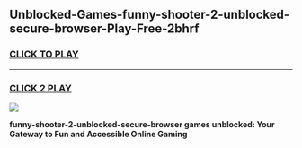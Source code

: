
## Unblocked-Games-funny-shooter-2-unblocked-secure-browser-Play-Free-2bhrf
<h3>
<a href="https://premium76.site?title=funny-shooter-2-unblocked-secure-browser&ref=23A">CLICK TO PLAY</a></h3>
<hr>

<h3>
<a href="https://premium76.site?title=funny-shooter-2-unblocked-secure-browser&ref=23A">CLICK 2 PLAY</a>
  
</h3>

<a href="https://premium76.site?title=funny-shooter-2-unblocked-secure-browser&ref=23A"><img src="https://clearcache.store/games.png"></a>


**funny-shooter-2-unblocked-secure-browser games unblocked: Your Gateway to Fun and Accessible Online Gaming**
